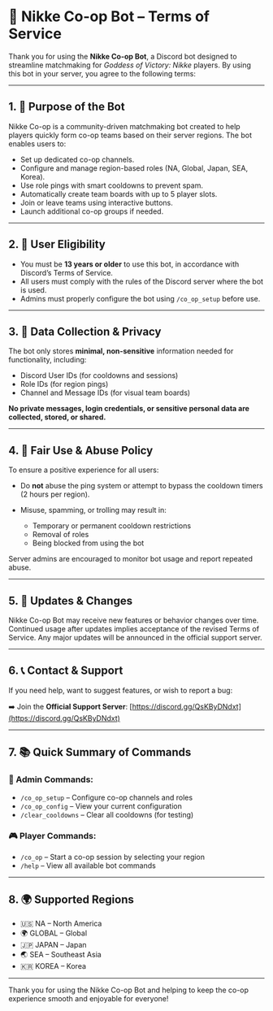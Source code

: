 # 🤖 Nikke Co-op Bot – Terms of Service

Thank you for using the **Nikke Co-op Bot**, a Discord bot designed to streamline matchmaking for *Goddess of Victory: Nikke* players. By using this bot in your server, you agree to the following terms:

---

## 1. 🎯 Purpose of the Bot

Nikke Co-op is a community-driven matchmaking bot created to help players quickly form co-op teams based on their server regions. The bot enables users to:

* Set up dedicated co-op channels.
* Configure and manage region-based roles (NA, Global, Japan, SEA, Korea).
* Use role pings with smart cooldowns to prevent spam.
* Automatically create team boards with up to 5 player slots.
* Join or leave teams using interactive buttons.
* Launch additional co-op groups if needed.

---

## 2. 👥 User Eligibility

* You must be **13 years or older** to use this bot, in accordance with Discord’s Terms of Service.
* All users must comply with the rules of the Discord server where the bot is used.
* Admins must properly configure the bot using `/co_op_setup` before use.

---

## 3. 🔐 Data Collection & Privacy

The bot only stores **minimal, non-sensitive** information needed for functionality, including:

* Discord User IDs (for cooldowns and sessions)
* Role IDs (for region pings)
* Channel and Message IDs (for visual team boards)

**No private messages, login credentials, or sensitive personal data are collected, stored, or shared.**

---

## 4. 🚫 Fair Use & Abuse Policy

To ensure a positive experience for all users:

* Do **not** abuse the ping system or attempt to bypass the cooldown timers (2 hours per region).
* Misuse, spamming, or trolling may result in:

  * Temporary or permanent cooldown restrictions
  * Removal of roles
  * Being blocked from using the bot

Server admins are encouraged to monitor bot usage and report repeated abuse.

---

## 5. 🔄 Updates & Changes

Nikke Co-op Bot may receive new features or behavior changes over time. Continued usage after updates implies acceptance of the revised Terms of Service. Any major updates will be announced in the official support server.

---

## 6. 📞 Contact & Support

If you need help, want to suggest features, or wish to report a bug:

➡️ Join the **Official Support Server**:
[https://discord.gg/QsKByDNdxt](https://discord.gg/QsKByDNdxt)

---

## 7. 📚 Quick Summary of Commands

### 👑 Admin Commands:

* `/co_op_setup` – Configure co-op channels and roles
* `/co_op_config` – View your current configuration
* `/clear_cooldowns` – Clear all cooldowns (for testing)

### 🎮 Player Commands:

* `/co_op` – Start a co-op session by selecting your region
* `/help` – View all available bot commands

---

## 8. 🌍 Supported Regions

* 🇺🇸 NA – North America
* 🌍 GLOBAL – Global
* 🇯🇵 JAPAN – Japan
* 🌏 SEA – Southeast Asia
* 🇰🇷 KOREA – Korea

---

Thank you for using the Nikke Co-op Bot and helping to keep the co-op experience smooth and enjoyable for everyone!
